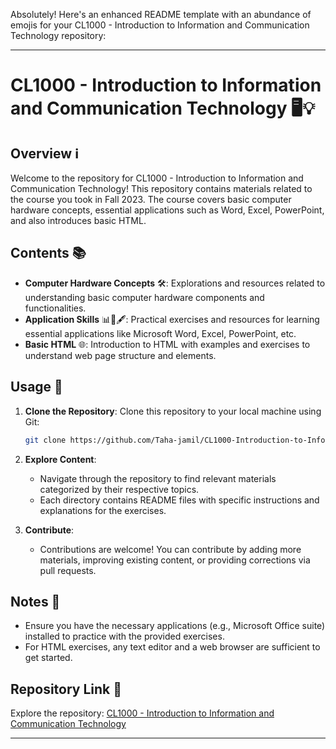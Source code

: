 Absolutely! Here's an enhanced README template with an abundance of emojis for your CL1000 - Introduction to Information and Communication Technology repository:

---

# CL1000 - Introduction to Information and Communication Technology 🖥️💡

## Overview ℹ️
Welcome to the repository for CL1000 - Introduction to Information and Communication Technology! This repository contains materials related to the course you took in Fall 2023. The course covers basic computer hardware concepts, essential applications such as Word, Excel, PowerPoint, and also introduces basic HTML.

## Contents 📚
- **Computer Hardware Concepts** 🛠️: Explorations and resources related to understanding basic computer hardware components and functionalities.
- **Application Skills** 📊📝🖋️: Practical exercises and resources for learning essential applications like Microsoft Word, Excel, PowerPoint, etc.
- **Basic HTML** 🌐: Introduction to HTML with examples and exercises to understand web page structure and elements.

## Usage 🚀
1. **Clone the Repository**:
   Clone this repository to your local machine using Git:
   ```bash
   git clone https://github.com/Taha-jamil/CL1000-Introduction-to-Information-and-Communication-Technology-.git
   ```

2. **Explore Content**:
   - Navigate through the repository to find relevant materials categorized by their respective topics.
   - Each directory contains README files with specific instructions and explanations for the exercises.

3. **Contribute**:
   - Contributions are welcome! You can contribute by adding more materials, improving existing content, or providing corrections via pull requests.

## Notes 📝
- Ensure you have the necessary applications (e.g., Microsoft Office suite) installed to practice with the provided exercises.
- For HTML exercises, any text editor and a web browser are sufficient to get started.

## Repository Link 🔗
Explore the repository: [CL1000 - Introduction to Information and Communication Technology](https://github.com/Taha-jamil/CL1000-Introduction-to-Information-and-Communication-Technology-)

---
